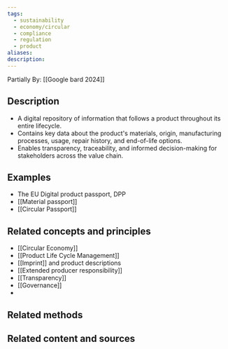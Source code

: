 ```yaml
---
tags:
  - sustainability
  - economy/circular
  - compliance
  - regulation
  - product
aliases: 
description:
---
```

Partially By: [[Google bard 2024]]
## Description
- A digital repository of information that follows a product throughout its entire lifecycle.
- Contains key data about the product's materials, origin, manufacturing processes, usage, repair history, and end-of-life options.
- Enables transparency, traceability, and informed decision-making for stakeholders across the value chain.

## Examples 
- The EU Digital product passport, DPP
- [[Material passport]]
- [[Circular Passport]]

## Related concepts and principles
- [[Circular Economy]]
- [[Product Life Cycle Management]]
- [[Imprint]] and product descriptions 
- [[Extended producer responsibility]]
- [[Transparency]]
- [[Governance]]
- 
## Related methods


## Related content and sources
